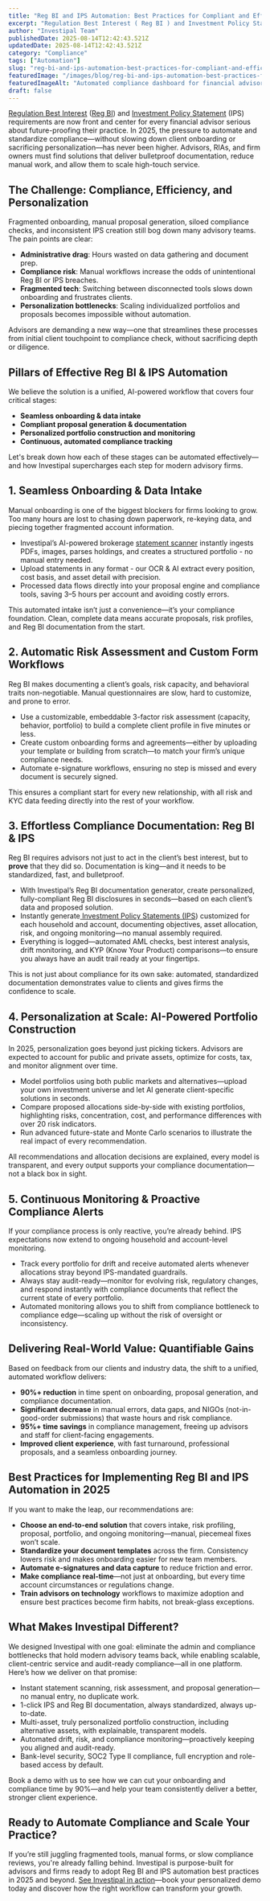 ```yaml
---
title: "Reg BI and IPS Automation: Best Practices for Compliant and Efficient Advisory Workflows in 2025"
excerpt: "Regulation Best Interest ( Reg BI ) and Investment Policy Statement (IPS) requirements are now front and center for every financial advisor serious about future-proofing their practice."
author: "Investipal Team"
publishedDate: 2025-08-14T12:42:43.521Z
updatedDate: 2025-08-14T12:42:43.521Z
category: "Compliance"
tags: ["Automation"]
slug: "reg-bi-and-ips-automation-best-practices-for-compliant-and-efficient-advisory-workflows-in-2025"
featuredImage: "/images/blog/reg-bi-and-ips-automation-best-practices-for-compliant-and-efficient-advisory-workflows-in-2025__689dd9c33d86dc2927d35f3e_6883b8732d56f58983b52f56_Why_2520Wealth_2520Managers_2520Spend_252080_2525_2520of_2520Their_2520Time_2520on_2520Admin_2520Instead_2520of_2520Growth_2520_10_.png"
featuredImageAlt: "Automated compliance dashboard for financial advisors showing Reg BI and IPS streamlined workflows"
draft: false
---
```

<p id=""><a rel="noopener noreferrer" target="_blank" href="https://www.sec.gov/regulation-best-interest">Regulation Best Interest</a> (<a href="/features/regulation-best-interest-generator">Reg BI</a>) and <a href="/features/investment-policy-statements">Investment Policy Statement</a> (IPS) requirements are now front and center for every financial advisor serious about future-proofing their practice. In 2025, the pressure to automate and standardize compliance—without slowing down client onboarding or sacrificing personalization—has never been higher. Advisors, RIAs, and firm owners must find solutions that deliver bulletproof documentation, reduce manual work, and allow them to scale high-touch service.</p><h2 id="">The Challenge: Compliance, Efficiency, and Personalization</h2><p id="">Fragmented onboarding, manual proposal generation, siloed compliance checks, and inconsistent IPS creation still bog down many advisory teams. The pain points are clear:</p><ul id=""><li id=""><strong id="">Administrative drag</strong>: Hours wasted on data gathering and document prep.</li><li id=""><strong id="">Compliance risk</strong>: Manual workflows increase the odds of unintentional Reg BI or IPS breaches.</li><li id=""><strong id="">Fragmented tech</strong>: Switching between disconnected tools slows down onboarding and frustrates clients.</li><li id=""><strong id="">Personalization bottlenecks</strong>: Scaling individualized portfolios and proposals becomes impossible without automation.</li></ul><p id="">Advisors are demanding a new way—one that streamlines these processes from initial client touchpoint to compliance check, without sacrificing depth or diligence.</p><h2 id="">Pillars of Effective Reg BI &amp; IPS Automation</h2><p id="">We believe the solution is a unified, AI-powered workflow that covers four critical stages:</p><ul id=""><li id=""><strong id="">Seamless onboarding &amp; data intake</strong></li><li id=""><strong id="">Compliant proposal generation &amp; documentation</strong></li><li id=""><strong id="">Personalized portfolio construction and monitoring</strong></li><li id=""><strong id="">Continuous, automated compliance tracking</strong></li></ul><p id="">Let's break down how each of these stages can be automated effectively—and how Investipal supercharges each step for modern advisory firms.</p><h2 id="">1. Seamless Onboarding &amp; Data Intake</h2><p id="">Manual onboarding is one of the biggest blockers for firms looking to grow. Too many hours are lost to chasing down paperwork, re-keying data, and piecing together fragmented account information.</p><ul id=""><li id="">Investipal’s AI-powered brokerage <a href="/features/automated-statement-scanner">statement scanner</a> instantly ingests PDFs, images, parses holdings, and creates a structured portfolio - no manual entry needed.</li><li id="">Upload statements in any format - our OCR &amp; AI extract every position, cost basis, and asset detail with precision.</li><li id="">Processed data flows directly into your proposal engine and compliance tools, saving 3–5 hours per account and avoiding costly errors.</li></ul><p id="">This automated intake isn’t just a convenience—it’s your compliance foundation. Clean, complete data means accurate proposals, risk profiles, and Reg BI documentation from the start.</p><h2 id="">2. Automatic Risk Assessment and Custom Form Workflows</h2><p id="">Reg BI makes documenting a client’s goals, risk capacity, and behavioral traits non-negotiable. Manual questionnaires are slow, hard to customize, and prone to error.</p><ul id=""><li id="">Use a customizable, embeddable 3-factor risk assessment (capacity, behavior, portfolio) to build a complete client profile in five minutes or less.</li><li id="">Create custom onboarding forms and agreements—either by uploading your template or building from scratch—to match your firm’s unique compliance needs.</li><li id="">Automate e-signature workflows, ensuring no step is missed and every document is securely signed.</li></ul><p id="">This ensures a compliant start for every new relationship, with all risk and KYC data feeding directly into the rest of your workflow.</p><h2 id="">3. Effortless Compliance Documentation: Reg BI &amp; IPS</h2><p id="">Reg BI requires advisors not just to act in the client’s best interest, but to <strong id="">prove</strong> that they did so. Documentation is king—and it needs to be standardized, fast, and bulletproof.</p><ul id=""><li id="">With Investipal’s Reg BI documentation generator, create personalized, fully-compliant Reg BI disclosures in seconds—based on each client’s data and proposed solution.</li><li id="">Instantly generate<a href="/blog/how-to-build-a-compliant-investment-policy-statement-in-minutes" id=""> Investment Policy Statements (IPS</a>) customized for each household and account, documenting objectives, asset allocation, risk, and ongoing monitoring—no manual assembly required.</li><li id="">Everything is logged—automated AML checks, best interest analysis, drift monitoring, and KYP (Know Your Product) comparisons—to ensure you always have an audit trail ready at your fingertips.</li></ul><p id="">This is not just about compliance for its own sake: automated, standardized documentation demonstrates value to clients and gives firms the confidence to scale.</p><h2 id="">4. Personalization at Scale: AI-Powered Portfolio Construction</h2><p id="">In 2025, personalization goes beyond just picking tickers. Advisors are expected to account for public and private assets, optimize for costs, tax, and monitor alignment over time.</p><ul id=""><li id="">Model portfolios using both public markets and alternatives—upload your own investment universe and let AI generate client-specific solutions in seconds.</li><li id="">Compare proposed allocations side-by-side with existing portfolios, highlighting risks, concentration, cost, and performance differences with over 20 risk indicators.</li><li id="">Run advanced future-state and Monte Carlo scenarios to illustrate the real impact of every recommendation.</li></ul><p id="">All recommendations and allocation decisions are explained, every model is transparent, and every output supports your compliance documentation—not a black box in sight.</p><h2 id="">5. Continuous Monitoring &amp; Proactive Compliance Alerts</h2><p id="">If your compliance process is only reactive, you’re already behind. IPS expectations now extend to ongoing household and account-level monitoring.</p><ul id=""><li id="">Track every portfolio for drift and receive automated alerts whenever allocations stray beyond IPS-mandated guardrails.</li><li id="">Always stay audit-ready—monitor for evolving risk, regulatory changes, and respond instantly with compliance documents that reflect the current state of every portfolio.</li><li id="">Automated monitoring allows you to shift from compliance bottleneck to compliance edge—scaling up without the risk of oversight or inconsistency.</li></ul><h2 id="">Delivering Real-World Value: Quantifiable Gains</h2><p id="">Based on feedback from our clients and industry data, the shift to a unified, automated workflow delivers:</p><ul id=""><li id=""><strong id="">90%+ reduction</strong> in time spent on onboarding, proposal generation, and compliance documentation.</li><li id=""><strong id="">Significant decrease</strong> in manual errors, data gaps, and NIGOs (not-in-good-order submissions) that waste hours and risk compliance.</li><li id=""><strong id="">95%+ time savings</strong> in compliance management, freeing up advisors and staff for client-facing engagements.</li><li id=""><strong id="">Improved client experience</strong>, with fast turnaround, professional proposals, and a seamless onboarding journey.</li></ul><h2 id="">Best Practices for Implementing Reg BI and IPS Automation in 2025</h2><p id="">If you want to make the leap, our recommendations are:</p><ul id=""><li id=""><strong id="">Choose an end-to-end solution</strong> that covers intake, risk profiling, proposal, portfolio, and ongoing monitoring—manual, piecemeal fixes won’t scale.</li><li id=""><strong id="">Standardize your document templates</strong> across the firm. Consistency lowers risk and makes onboarding easier for new team members.</li><li id=""><strong id="">Automate e-signatures and data capture</strong> to reduce friction and error.</li><li id=""><strong id="">Make compliance real-time</strong>—not just at onboarding, but every time account circumstances or regulations change.</li><li id=""><strong id="">Train advisors on technology</strong> workflows to maximize adoption and ensure best practices become firm habits, not break-glass exceptions.</li></ul><h2 id="">What Makes Investipal Different?</h2><p id="">We designed Investipal with one goal: eliminate the admin and compliance bottlenecks that hold modern advisory teams back, while enabling scalable, client-centric service and audit-ready compliance—all in one platform. Here’s how we deliver on that promise:</p><ul id=""><li id="">Instant statement scanning, risk assessment, and proposal generation—no manual entry, no duplicate work.</li><li id="">1-click IPS and Reg BI documentation, always standardized, always up-to-date.</li><li id="">Multi-asset, truly personalized portfolio construction, including alternative assets, with explainable, transparent models.</li><li id="">Automated drift, risk, and compliance monitoring—proactively keeping you aligned and audit-ready.</li><li id="">Bank-level security, SOC2 Type II compliance, full encryption and role-based access by default.</li></ul><p id="">Book a demo with us to see how we can cut your onboarding and compliance time by 90%—and help your team consistently deliver a better, stronger client experience.</p><h2 id="">Ready to Automate Compliance and Scale Your Practice?</h2><p id="">If you’re still juggling fragmented tools, manual forms, or slow compliance reviews, you're already falling behind. Investipal is purpose-built for advisors and firms ready to adopt Reg BI and IPS automation best practices in 2025 and beyond. <a href="/book-a-demo" target="_blank" id="">See Investipal in action</a>—book your personalized demo today and discover how the right workflow can transform your growth.</p>